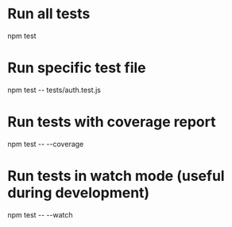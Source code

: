 # Run all tests

npm test

# Run specific test file

npm test -- tests/auth.test.js

# Run tests with coverage report

npm test -- --coverage

# Run tests in watch mode (useful during development)

npm test -- --watch
